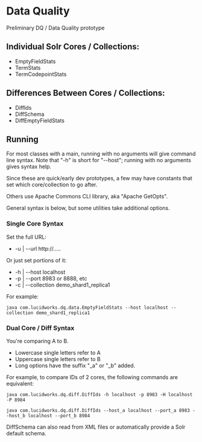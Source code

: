 Data Quality
============

Preliminary DQ / Data Quality prototype

## Individual Solr Cores / Collections:
* EmptyFieldStats
* TermStats
* TermCodepointStats

## Differences Between Cores / Collections:
* DiffIds
* DiffSchema
* DiffEmptyFieldStats

## Running

For most classes with a main, running with no arguments will give command line syntax.  Note that "-h" is short for "--host"; running with no arguments gives syntax help.

Since these are quick/early dev prototypes, a few may have constants that set which core/collection to go after.

Others use Apache Commons CLI library, aka "Apache GetOpts".

General syntax is below, but some utilities take additional options.

### Single Core Syntax

Set the full URL:
* -u | --url http://.....

Or just set portions of it:
* -h | --host localhost
* -p | --port 8983 or 8888, etc
* -c | --collection demo_shard1_replica1

For example:

```java com.lucidworks.dq.data.EmptyFieldStats --host localhost --collection demo_shard1_replica1```

### Dual Core / Diff Syntax

You're comparing A to B.
* Lowercase single letters refer to A
* Uppercase single letters refer to B
* Long options have the suffix "_a" or "_b" added.

For example, to compare IDs of 2 cores, the following commands are equivalent:

```java com.lucidworks.dq.diff.DiffIds -h localhost -p 8983 -H localhost -P 8984```

```java com.lucidworks.dq.diff.DiffIds --host_a localhost --port_a 8983 --host_b localhost --port_b 8984```

DiffSchema can also read from XML files or automatically provide a Solr default schema.